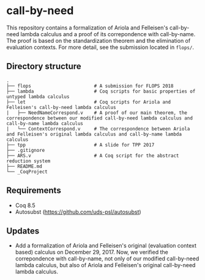 # call-by-need
This repository contains a formalization of Ariola and Felleisen's call-by-need lambda calculus and a proof of its correpondence with call-by-name. The proof is based on the standardization theorem and the elimination of evaluation contexts. For more detail, see the submission located in `flops/`.

## Directory structure
```
.
├── flops                       # A submission for FLOPS 2018
├── lambda                      # Coq scripts for basic properties of untyped lambda calculus
├── let                         # Coq scripts for Ariola and Felleisen's call-by-need lambda calculus
|   ├── NeedNameCorrespond.v    # A proof of our main theorem, the correspondence between our modified call-by-need lambda calculus and call-by-name lambda calculus
|   └── ContextCorrespond.v     # The correspondence between Ariola and Felleisen's original lambda calculus and call-by-name lambda calculus
├── tpp                         # A slide for TPP 2017
├── .gitignore
├── ARS.v                       # A Coq script for the abstract reduction system
├── README.md
└── _CoqProject
```

## Requirements
- Coq 8.5
- Autosubst (https://github.com/uds-psl/autosubst)

## Updates
- Add a formalization of Ariola and Felleisen's original (evaluation context based) calculus on December 29, 2017. Now, we verified the correpondence with call-by-name, not only of our modified call-by-need lambda calculus, but also of Ariola and Felleisen's original call-by-need lambda calculus.
